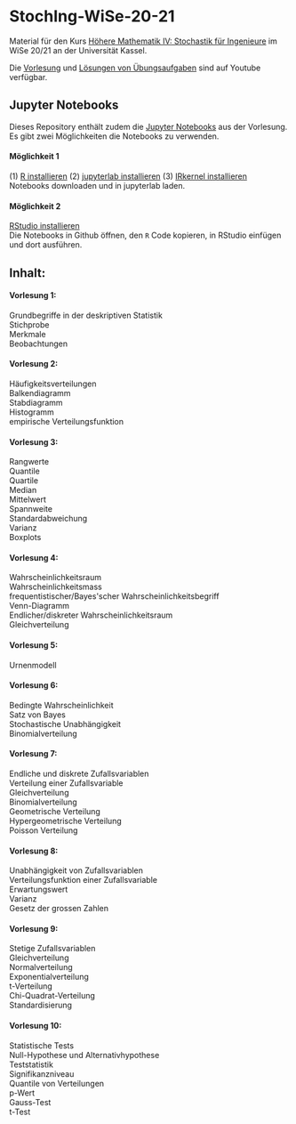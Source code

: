 # StochIng-WiSe-20-21

Material für den Kurs [Höhere Mathematik IV: Stochastik für Ingenieure](https://portal.uni-kassel.de/qisserver/rds?state=verpublish&status=init&vmfile=no&publishid=177662&moduleCall=webInfo&publishConfFile=webInfo&publishSubDir=veranstaltung) im WiSe 20/21 an der Universität Kassel.

Die [Vorlesung](https://www.youtube.com/playlist?list=PLIIRjhhOmUg9GPqUfvdhS0fU6XJ_b7YxT) und [Lösungen von Übungsaufgaben](https://www.youtube.com/playlist?list=PLIIRjhhOmUg8jyt5kQQpSBhHkLqykpnhJ) sind auf Youtube verfügbar.

## Jupyter Notebooks

Dieses Repository enthält zudem die [Jupyter Notebooks](https://github.com/PBrdng/StochIng-WiSe-20-21/tree/main/Notebooks) aus der Vorlesung.<br>
Es gibt zwei Möglichkeiten die Notebooks zu verwenden.


#### Möglichkeit 1

(1) [R installieren](https://www.r-project.org) (2) [jupyterlab installieren](https://jupyterlab.readthedocs.io/en/stable/getting_started/installation.html) (3) [IRkernel installieren](https://github.com/IRkernel/IRkernel)<br>
Notebooks downloaden und in jupyterlab laden.


#### Möglichkeit 2

[RStudio installieren](https://rstudio.com/products/rstudio/download/)<br>
Die Notebooks in Github öffnen, den `R` Code kopieren, in RStudio einfügen und dort ausführen.



## Inhalt:

#### Vorlesung 1:
Grundbegriffe in der deskriptiven Statistik<br>
Stichprobe<br>
Merkmale<br>
Beobachtungen

#### Vorlesung 2:
Häufigkeitsverteilungen<br>
Balkendiagramm<br>
Stabdiagramm<br>
Histogramm<br>
empirische Verteilungsfunktion

#### Vorlesung 3:
Rangwerte<br>
Quantile<br>
Quartile<br>
Median<br>
Mittelwert<br>
Spannweite<br>
Standardabweichung<br>
Varianz<br>
Boxplots

#### Vorlesung 4:
Wahrscheinlichkeitsraum<br>
Wahrscheinlichkeitsmass<br>
frequentistischer/Bayes'scher Wahrscheinlichkeitsbegriff<br>
Venn-Diagramm<br>
Endlicher/diskreter Wahrscheinlichkeitsraum<br>
Gleichverteilung

#### Vorlesung 5:
Urnenmodell<br>

#### Vorlesung 6:
Bedingte Wahrscheinlichkeit<br>
Satz von Bayes<br>
Stochastische Unabhängigkeit<br>
Binomialverteilung

#### Vorlesung 7:
Endliche und diskrete Zufallsvariablen<br>
Verteilung einer Zufallsvariable<br>
Gleichverteilung<br>
Binomialverteilung<br>
Geometrische Verteilung<br>
Hypergeometrische Verteilung<br>
Poisson Verteilung

#### Vorlesung 8:
Unabhängigkeit von Zufallsvariablen<br>
Verteilungsfunktion einer Zufallsvariable<br>
Erwartungswert<br>
Varianz<br>
Gesetz der grossen Zahlen

#### Vorlesung 9:
Stetige Zufallsvariablen<br>
Gleichverteilung<br>
Normalverteilung<br>
Exponentialverteilung<br>
t-Verteilung<br>
Chi-Quadrat-Verteilung<br>
Standardisierung

#### Vorlesung 10:
Statistische Tests<br>
Null-Hypothese und Alternativhypothese<br>
Teststatistik<br>
Signifikanzniveau<br>
Quantile von Verteilungen<br>
p-Wert<br>
Gauss-Test<br>
t-Test
